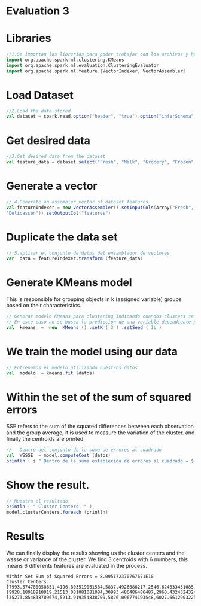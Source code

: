  # Evaluation 3

# Libraries
``` scala
//1.Se importan las librerías para poder trabajar con los archivos y herramientas
import org.apache.spark.ml.clustering.KMeans
import org.apache.spark.ml.evaluation.ClusteringEvaluator
import org.apache.spark.ml.feature.{VectorIndexer, VectorAssembler}
```

# Load Dataset
``` scala
//2.Load the data stored
val dataset = spark.read.option("header", "true").option("inferSchema","true")csv("data.csv")
```

# Get desired data
``` scala
//3.Get desired data from the dataset
val feature_data = dataset.select("Fresh", "Milk", "Grocery", "Frozen", "Detergents_Paper","Delicassen")
```

# Generate a vector
``` scala
// 4.Generate an assembler vector of dataset features
val featureIndexer = new VectorAssembler().setInputCols(Array("Fresh", "Milk", "Grocery", "Frozen", "Detergents_Paper",
"Delicassen")).setOutputCol("features")
```

# Duplicate the data set
```scala
// 5.aplicar el conjunto de datos del ensamblador de vectores
var  data = featureIndexer.transform (feature_data)
```

# Generate KMeans model
This is responsible for grouping objects in k (assigned variable) groups based on their characteristics.
```scala
// Generar modelo KMeans para clustering indicando cuandos clusters se crearan y una semilla de aleatoriedad
// En este caso no se busca la prediccion de una variable dependiente por lo que no se asigna
val  kmeans  =  new  KMeans () .setK ( 3 ) .setSeed ( 1L )
```

# We train the model using our data
```scala
// Entrenamos el modelo utilizando nuestros datos
val  modelo  = kmeans.fit (datos)
```

# Within the set of the sum of squared errors
SSE refers to the sum of the squared differences between each observation and the group average, it is used to measure the variation of the cluster.
and finally the centroids are printed.
```scala
//   Dentro del conjunto de la suma de errores al cuadrado
val  WSSSE  = model.computeCost (datos)
println ( s " Dentro de la suma establecida de errores al cuadrado = $ WS SSE " )
```

# Show the result.
```scala
// Muestra el resultado.
println ( " Cluster Centers: " )
model.clusterCenters.foreach (println)
```
# Results
We can finally display the results showing us the cluster centers and the wssse or variance of the cluster.
We find 3 centroids with 6 numbers, this means 6 differents features are evaluated in the process.
```console
Within Set Sum of Squared Errors = 8.095172370767671E10
Cluster Centers:
[7993.574780058651,4196.803519061584,5837.4926686217,2546.624633431085,2016.2873900293255,1151.4193548387098]
[9928.18918918919,21513.081081081084,30993.486486486487,2960.4324324324325,13996.594594594595,3772.3243243243246]
[35273.854838709674,5213.919354838709,5826.096774193548,6027.6612903225805,1006.9193548387096,2237.6290322580644]
```
